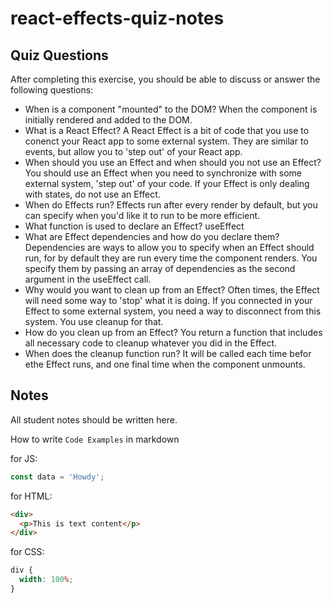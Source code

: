 # react-effects-quiz-notes

## Quiz Questions

After completing this exercise, you should be able to discuss or answer the following questions:

- When is a component "mounted" to the DOM?
  When the component is initially rendered and added to the DOM.
- What is a React Effect?
  A React Effect is a bit of code that you use to conenct your React app to some external system. They are similar to events, but allow you to 'step out' of your React app.
- When should you use an Effect and when should you not use an Effect?
  You should use an Effect when you need to synchronize with some external system, 'step out' of your code. If your Effect is only dealing with states, do not use an Effect.
- When do Effects run?
  Effects run after every render by default, but you can specify when you'd like it to run to be more efficient.
- What function is used to declare an Effect?
  useEffect
- What are Effect dependencies and how do you declare them?
  Dependencies are ways to allow you to specify when an Effect should run, for by default they are run every time the component renders. You specify them by passing an array of dependencies as the second argument in the useEffect call.
- Why would you want to clean up from an Effect?
  Often times, the Effect will need some way to 'stop' what it is doing. If you connected in your Effect to some external system, you need a way to disconnect from this system. You use cleanup for that.
- How do you clean up from an Effect?
  You return a function that includes all necessary code to cleanup whatever you did in the Effect.
- When does the cleanup function run?
  It will be called each time befor ethe Effect runs, and one final time when the component unmounts.

## Notes

All student notes should be written here.

How to write `Code Examples` in markdown

for JS:

```javascript
const data = 'Howdy';
```

for HTML:

```html
<div>
  <p>This is text content</p>
</div>
```

for CSS:

```css
div {
  width: 100%;
}
```
